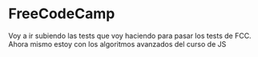 # FreeCodeCamp
Voy a ir subiendo las tests que voy haciendo para pasar los tests de FCC. Ahora mismo estoy con los algoritmos avanzados del curso de JS
